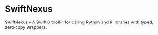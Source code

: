 # SwiftNexus
SwiftNexus – A Swift 6 toolkit for calling Python and R libraries with typed, zero‑copy wrappers.
